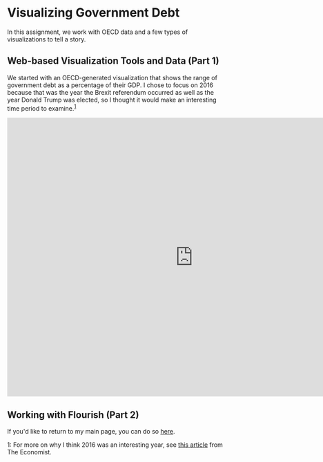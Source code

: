 # Visualizing Government Debt
In this assignment, we work with OECD data and a few types of visualizations to tell a story.

## Web-based Visualization Tools and Data (Part 1)
We started with an OECD-generated visualization that shows the range of government debt as a percentage of their GDP. I chose to focus on 2016 because that was the year the Brexit referendum occurred as well as the year Donald Trump was elected, so I thought it would make an interesting time period to examine.<sup>[1](#note1)</sup>


<iframe src="https://data.oecd.org/chart/6smr" width="860" height="645" style="border: 0" mozallowfullscreen="true" webkitallowfullscreen="true" allowfullscreen="true"><a href="https://data.oecd.org/chart/6smr" target="_blank">OECD Chart: General government debt, Total, % of GDP, Annual, 2016</a></iframe>


## Working with Flourish (Part 2)

If you'd like to return to my main page, you can do so [here](/README.md).

<a name="note1">1</a>: For more on why I think 2016 was an interesting year, see [this article](https://www.economist.com/leaders/2016/12/24/how-to-make-sense-of-2016) from The Economist.
